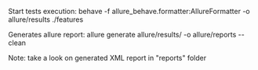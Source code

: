 Start tests execution:
behave -f allure_behave.formatter:AllureFormatter -o allure/results ./features

Generates allure report:
allure generate allure/results/ -o allure/reports --clean

Note: take a look on generated XML report in "reports" folder
